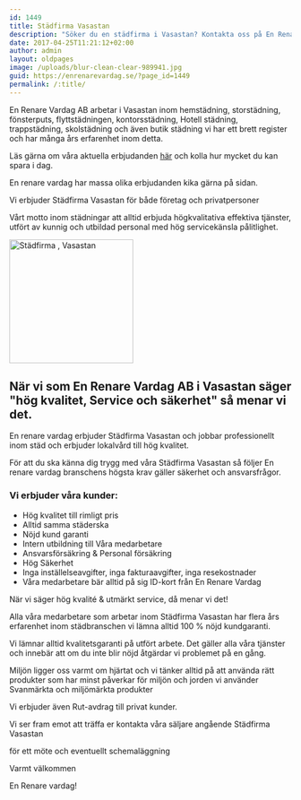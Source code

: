 ```yaml
---
id: 1449
title: Städfirma Vasastan
description: "Söker du en städfirma i Vasastan? Kontakta oss på En Renare Vardag."
date: 2017-04-25T11:21:12+02:00
author: admin
layout: oldpages
image: /uploads/blur-clean-clear-989941.jpg
guid: https://enrenarevardag.se/?page_id=1449
permalink: /:title/
---
```

En Renare Vardag AB arbetar i Vasastan inom hemstädning, storstädning, fönsterputs, flyttstädningen, kontorsstädning, Hotell städning, trappstädning, skolstädning och även butik städning vi har ett brett register och har många års erfarenhet inom detta.

Läs gärna om våra aktuella erbjudanden [här](https://enrenarevardag.se/erbjudanden/) och kolla hur mycket du kan spara i dag.

En renare vardag har massa olika erbjudanden kika gärna på sidan.

Vi erbjuder Städfirma Vasastan för både företag och privatpersoner

Vårt motto inom städningar att alltid erbjuda högkvalitativa effektiva tjänster, utfört av kunnig och utbildad personal med hög servicekänsla pålitlighet.


<img class="wp-image-1450 aligncenter" src="https://enrenarevardag.se/wp-content/uploads/2017/04/Flyttstädning-14-300x300.jpg" alt="Städfirma , Vasastan " width="221" height="221" srcset="https://enrenarevardag.se/wp-content/uploads/2017/04/Flyttstädning-14-300x300.jpg 300w, https://enrenarevardag.se/wp-content/uploads/2017/04/Flyttstädning-14-150x150.jpg 150w, https://enrenarevardag.se/wp-content/uploads/2017/04/Flyttstädning-14-125x125.jpg 125w, https://enrenarevardag.se/wp-content/uploads/2017/04/Flyttstädning-14.jpg 450w" sizes="(max-width: 221px) 100vw, 221px" /> 

## När vi som En Renare Vardag AB i Vasastan säger "hög kvalitet, Service och säkerhet" så menar vi det.

En renare vardag erbjuder Städfirma Vasastan och jobbar professionellt inom städ och erbjuder lokalvård till hög kvalitet.

För att du ska känna dig trygg med våra Städfirma Vasastan så följer En renare vardag branschens högsta krav gäller säkerhet och ansvarsfrågor.

### Vi erbjuder våra kunder:

  * Hög kvalitet till rimligt pris
  * Alltid samma städerska
  * Nöjd kund garanti
  * Intern utbildning till Våra medarbetare
  * Ansvarsförsäkring & Personal försäkring
  * Hög Säkerhet
  * Inga inställelseavgifter, inga fakturaavgifter, inga resekostnader
  * Våra medarbetare bär alltid på sig ID-kort från En Renare Vardag

När vi säger hög kvalité & utmärkt service, då menar vi det!

Alla våra medarbetare som arbetar inom Städfirma Vasastan har flera års erfarenhet inom städbranschen vi lämna alltid 100 % nöjd kundgaranti.

Vi lämnar alltid kvalitetsgaranti på utfört arbete. Det gäller alla våra tjänster och innebär att om du inte blir nöjd åtgärdar vi problemet på en gång.

Miljön ligger oss varmt om hjärtat och vi tänker alltid på att använda rätt produkter som har minst påverkar för miljön och jorden vi använder Svanmärkta och miljömärkta produkter

Vi erbjuder även Rut-avdrag till privat kunder.

Vi ser fram emot att träffa er kontakta våra säljare angående Städfirma Vasastan

för ett möte och eventuellt schemaläggning

Varmt välkommen

En Renare vardag!